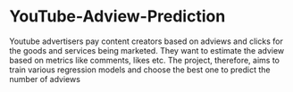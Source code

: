 # YouTube-Adview-Prediction
Youtube advertisers pay content creators based on adviews and clicks for the goods and services being marketed. They want to estimate the adview based on metrics like comments, likes etc. The project, therefore, aims to train various regression models and choose the best one to predict the number of adviews
